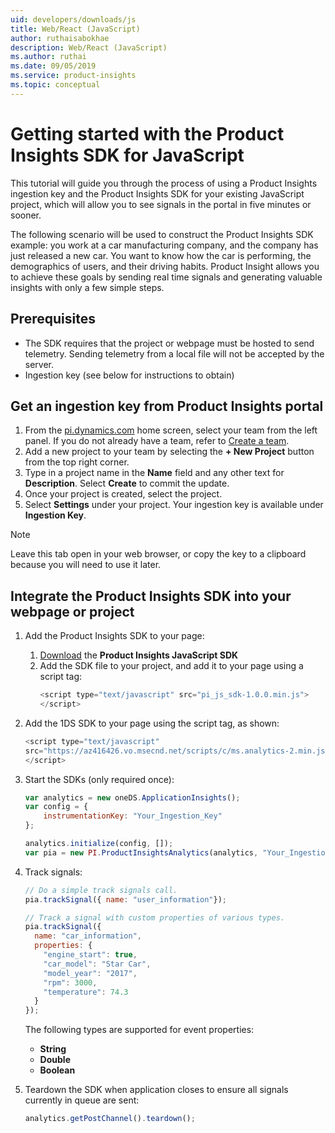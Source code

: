 ```yaml
---
uid: developers/downloads/js
title: Web/React (JavaScript)
author: ruthaisabokhae
description: Web/React (JavaScript)
ms.author: ruthai
ms.date: 09/05/2019
ms.service: product-insights
ms.topic: conceptual
---
```


# Getting started with the Product Insights SDK for JavaScript

This tutorial will guide you through the process of using a Product Insights ingestion key and the Product Insights SDK for your existing JavaScript project, which will allow you to see signals in the portal in five minutes or sooner.

The following scenario will be used to construct the Product Insights SDK example: you work at a car manufacturing company, and the company has just released a new car. You want to know how the car is performing, the demographics of users, and their driving habits. Product Insight allows you to achieve these goals by sending real time signals and generating valuable insights with only a few simple steps.


## Prerequisites
* The SDK requires that the project or webpage must be hosted to send telemetry. Sending telemetry from a local file will not be accepted by the server.
* Ingestion key (see below for instructions to obtain)

## Get an ingestion key from Product Insights portal
1. From the [pi.dynamics.com](http://pi.dynamics.com) home screen, select your team from the left panel. If you do not already have a team, refer to [Create a team](/topics/developers/quick-starts/create-a-team.md).
2. Add a new project to your team by selecting the **+ New Project** button from the top right corner.
3. Type in a project name in the **Name** field and any other text for **Description**. Select **Create** to commit the update.
4. Once your project is created, select the project.
5. Select **Settings** under your project. Your ingestion key is available under **Ingestion Key**.

> [!NOTE]
> Leave this tab open in your web browser, or copy the key to a clipboard because you will need to use it later.

## Integrate the Product Insights SDK into your webpage or project
1. Add the Product Insights SDK to your page:
	1. [Download](https://download.pi.dynamics.com/sdk/ProductInsightsSenders/pi_js_sdk.zip) the **Product Insights JavaScript SDK**
	2. Add the SDK file to your project, and add it to your page using a script tag:
		```javascript
		<script type="text/javascript" src="pi_js_sdk-1.0.0.min.js">
		</script>
		```

2. Add the 1DS SDK to your page using the script tag, as shown:
	```javascript
   	<script type="text/javascript"
   	src="https://az416426.vo.msecnd.net/scripts/c/ms.analytics-2.min.js">
   	</script>
	```

3. Start the SDKs (only required once):
	```javascript
	var analytics = new oneDS.ApplicationInsights();
	var config = {
		instrumentationKey: "Your_Ingestion_Key"
	};

	analytics.initialize(config, []);
	var pia = new PI.ProductInsightsAnalytics(analytics, "Your_Ingestion_Key");
	```

4. Track signals:
	```javascript
	// Do a simple track signals call.
	pia.trackSignal({ name: "user_information"});

	// Track a signal with custom properties of various types.
	pia.trackSignal({
	  name: "car_information",
	  properties: {
	    "engine_start": true,
	    "car_model": "Star Car",
	    "model_year": "2017",
	    "rpm": 3000,
	    "temperature": 74.3
	  }
	});
	```
	The following types are supported for event properties:
	- **String**
	- **Double**
	- **Boolean**

5. Teardown the SDK when application closes to ensure all signals currently in queue are sent:
	```javascript
	analytics.getPostChannel().teardown();
	```
